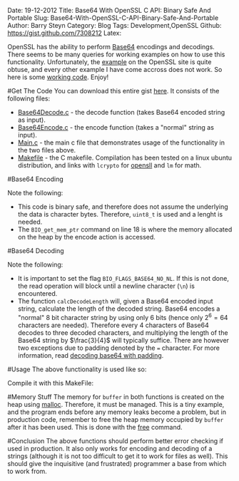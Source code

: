 Date: 19-12-2012 
Title: Base64 With OpenSSL C API: Binary Safe And Portable
Slug: Base64-With-OpenSSL-C-API-Binary-Safe-And-Portable
Author: Barry Steyn
Category: Blog
Tags: Development,OpenSSL
Github: https://gist.github.com/7308212
Latex:

OpenSSL has the ability to perform [Base64](http://en.wikipedia.org/wiki/Base64) encodings and decodings. There seems to be many queries for working examples on how to use this functionality. Unfortunately, the [example](http://www.openssl.org/docs/crypto/BIO_f_base64.html) on the OpenSSL site is quite obtuse, and every other example I have come accross does not work. So here is some [working code](https://gist.github.com/7308212/download). Enjoy!

#Get The Code
You can download this entire gist [here](https://gist.github.com/7308212/download). It consists of the following files:

* [Base64Decode.c](https://gist.github.com/7308212#file-base64decode-c) - the decode function (takes Base64 encoded string as input).
* [Base64Encode.c](https://gist.github.com/7308212#file-base64encode-c) - the encode function (takes a "normal" string as input).
* [Main.c](https://gist.github.com/7308212#file-main-c) - the main c file that demonstrates usage of the functionality in the two files above.
* [Makefile](https://gist.github.com/7308212#file-makefile) - the C makefile. Compilation has been tested on a linux ubuntu distribution, and links with `lcrypto` for [opensll](http://www.openssl.org/) and `lm` for math.

#Base64 Encoding
<script src="https://gist.github.com/7308212.js?file=Base64Encode.c"></script>

Note the following:

* This code is binary safe, and therefore does not assume the underlying the data is character bytes. Therefore, `uint8_t` is used and a lenght is needed.
* The `BIO_get_mem_ptr` command on line 18 is where the memory allocated on the heap by the encode action is accessed.

#Base64 Decoding
<script src="https://gist.github.com/7308212.js?file=Base64Decode.c"></script>

Note the following:

* It is important to set the flag `BIO_FLAGS_BASE64_NO_NL`. If this is not done, the read operation will block until a newline character (`\n`) is encountered.
* The function `calcDecodeLength` will, given a Base64 encoded input string, calculate the length of the decoded string. Base64 encodes a "normal" 8 bit character string by using only 6 bits (hence only $2^6=64$ characters are needed). Therefore every 4 characters of Base64 decodes to three decoded characters, and multiplying the length of the Base64 string by $\frac{3}{4}$ will typically suffice. There are however two exceptions due to padding denoted by the `=` character. For more information, read [decoding base64 with padding](http://en.wikipedia.org/wiki/Base64#Decoding_Base64_with_padding).

#Usage
The above functionality is used like so:
<script src="https://gist.github.com/7308212.js?file=Main.c"></script>

Compile it with this MakeFile:
<script src="https://gist.github.com/7308212.js?file=Makefile"></script>

#Memory Stuff
The memory for `buffer` in both functions is created on the heap using [malloc](http://www.cplusplus.com/reference/cstdlib/malloc/). Therefore, it must be managed. This is a tiny example, and the program ends before any memory leaks become a problem, but in production code, remember to free the heap memory occupied by `buffer` after it has been used. This is done with the [free](http://www.cplusplus.com/reference/cstdlib/free/) command.

#Conclusion
The above functions should perform better error checking if used in production. It also only works for encoding and decoding of a strings (although it is not too difficult to get it to work for files as well). This should give the inquisitive (and frustrated) programmer a base from which to work from.
